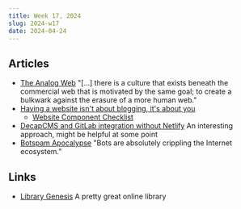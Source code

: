 ```yaml
---
title: Week 17, 2024
slug: 2024-w17
date: 2024-04-24
---
```


## Articles

- [The Analog Web](https://thehistoryoftheweb.com/the-analog-web/)
  "[...] there is a culture that exists beneath the commercial web that is motivated by the same goal; to create a bulkwark against the erasure of a more human web."
- [Having a website isn't about blogging, it's about you](https://shellsharks.com/notes/2024/04/17/having-a-website-is-about-you)
  + [Website Component Checklist](https://shellsharks.com/notes/2023/08/15/website-component-checklist)
- [DecapCMS and GitLab integration without Netlify](https://predragtasevski.com/blog/decapcms-and-gitlab-integration-without-netlify)
  An interesting approach, might be helpful at some point
- [Botspam Apocalypse](https://www.marginalia.nu/log/61-botspam-apocalypse/)
  "Bots are absolutely crippling the Internet ecosystem."

## Links

- [Library Genesis](https://libgen.li)
  A pretty great online library

